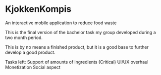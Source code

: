 # KjokkenKompis

An interactive mobile application to reduce food waste

This is the final version of the bachelor task my group developed during a two month period.

This is by no means a finished product, but it is a good base to further develop a good product.

Tasks left: Support of amounts of ingredients (Critical) UI/UX overhaul Monetization Social aspect

